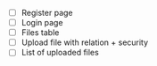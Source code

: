 - [ ] Register page
- [ ] Login page
- [ ] Files table
- [ ] Upload file with relation + security
- [ ] List of uploaded files
